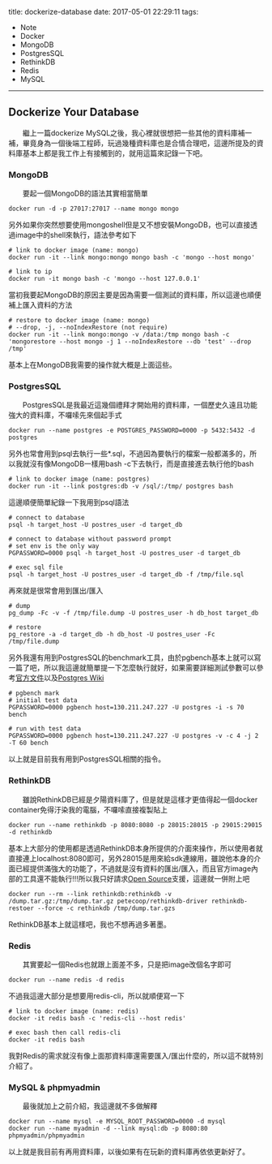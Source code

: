 title: dockerize-database
date: 2017-05-01 22:29:11
tags:
- Note
- Docker
- MongoDB
- PostgresSQL
- RethinkDB
- Redis
- MySQL

---
## Dockerize Your Database
　　繼上一篇dockerize MySQL之後，我心裡就很想把一些其他的資料庫補一補，畢竟身為一個後端工程師，玩過幾種資料庫也是合情合理吧，這邊所提及的資料庫基本上都是我工作上有接觸到的，就用這篇來記錄一下吧。
  
### MongoDB
　　要起一個MongoDB的語法其實相當簡單
	
    docker run -d -p 27017:27017 --name mongo mongo
另外如果你突然想要使用mongoshell但是又不想安裝MongoDB，也可以直接透過image中的shell來執行，語法參考如下

	# link to docker image (name: mongo)
	docker run -it --link mongo:mongo mongo bash -c 'mongo --host mongo'
    
    # link to ip
    docker run -it mongo bash -c 'mongo --host 127.0.0.1'

當初我要起MongoDB的原因主要是因為需要一個測試的資料庫，所以這邊也順便補上匯入資料的方法

	# restore to docker image (name: mongo)
    # --drop, -j, --noIndexRestore (not require)
	docker run -it --link mongo:mongo -v /data:/tmp mongo bash -c 'mongorestore --host mongo -j 1 --noIndexRestore --db 'test' --drop /tmp'
    
基本上在MongoDB我需要的操作就大概是上面這些。

### PostgresSQL
　　PostgresSQL是我最近這幾個禮拜才開始用的資料庫，一個歷史久遠且功能強大的資料庫，不囉嗦先來個起手式
 	
    docker run --name postgres -e POSTGRES_PASSWORD=0000 -p 5432:5432 -d postgres
另外也常會用到psql去執行一些*.sql，不過因為要執行的檔案一般都滿多的，所以我就沒有像MongoDB一樣用bash -c下去執行，而是直接進去執行他的bash
	
    # link to docker image (name: postgres)
    docker run -it --link postgres:db -v /sql/:/tmp/ postgres bash
這邊順便簡單紀錄一下我用到psql語法

	# connect to database
	psql -h target_host -U postres_user -d target_db
    
    # connect to database without password prompt
    # set env is the only way
	PGPASSWORD=0000 psql -h target_host -U postres_user -d target_db
    
    # exec sql file
	psql -h target_host -U postres_user -d target_db -f /tmp/file.sql
再來就是很常會用到匯出/匯入

	# dump
    pg_dump -Fc -v -f /tmp/file.dump -U postres_user -h db_host target_db
    
    # restore
    pg_restore -a -d target_db -h db_host -U postres_user -Fc /tmp/file.dump
另外我還有用到PostgresSQL的benchmark工具，由於pgbench基本上就可以寫一篇了吧，所以我這邊就簡單提一下怎麼執行就好，如果需要詳細測試參數可以參考[官方文件](https://www.postgresql.org/docs/9.5/static/pgbench.html)以及[Postgres Wiki](https://wiki.postgresql.org/wiki/Pgbenchtesting)

	# pgbench mark
    # initial test data
    PGPASSWORD=0000 pgbench host=130.211.247.227 -U postgres -i -s 70 bench
    
    # run with test data
    PGPASSWORD=0000 pgbench host=130.211.247.227 -U postgres -v -c 4 -j 2  -T 60 bench
以上就是目前我有用到PostgresSQL相關的指令。

### RethinkDB
　　雖說RethinkDB已經是夕陽資料庫了，但是就是這樣才更值得起一個docker container免得汙染我的電腦，不囉嗦直接複製貼上

	docker run --name rethinkdb -p 8080:8080 -p 28015:28015 -p 29015:29015 -d rethinkdb
基本上大部分的使用都是透過RethinkDB本身所提供的介面來操作，所以使用者就直接連上localhost:8080即可，另外28015是用來給sdk連線用，雖說他本身的介面已經提供滿強大的功能了，不過就是沒有資料的匯出/匯入，而且官方image內部的工具還不能執行!!!所以我只好請求[Open Source](https://github.com/petecoop/rethinkdb-driver)支援，這邊就一併附上吧

	docker run --rm --link rethinkdb:rethinkdb -v /dump.tar.gz:/tmp/dump.tar.gz petecoop/rethinkdb-driver rethinkdb-restoer --force -c rethinkdb /tmp/dump.tar.gzs

RethinkDB基本上就這樣吧，我也不想再過多著墨。

### Redis
　　其實要起一個Redis也就跟上面差不多，只是把image改個名字即可
  
  	docker run --name redis -d redis
不過我這邊大部分是想要用redis-cli，所以就順便寫一下

	# link to docker image (name: redis)
    docker -it redis bash -c 'redis-cli --host redis'
    
    # exec bash then call redis-cli
    docker -it redis bash
我對Redis的需求就沒有像上面那資料庫還需要匯入/匯出什麼的，所以這不就特別介紹了。

### MySQL & phpmyadmin
　　最後就加上之前介紹，我這邊就不多做解釋
  
    docker run --name mysql -e MYSQL_ROOT_PASSWORD=0000 -d mysql
    docker run --name myadmin -d --link mysql:db -p 8080:80 phpmyadmin/phpmyadmin
    
以上就是我目前有再用資料庫，以後如果有在玩新的資料庫再依依更新好了。
